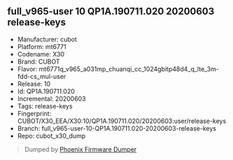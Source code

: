 ## full_v965-user 10 QP1A.190711.020 20200603 release-keys
- Manufacturer: cubot
- Platform: mt6771
- Codename: X30
- Brand: CUBOT
- Flavor: mt6771q_v965_a031mp_chuanqi_cc_1024gbitp48d4_q_lte_3m-fdd-cs_mul-user
- Release: 10
- Id: QP1A.190711.020
- Incremental: 20200603
- Tags: release-keys
- Fingerprint: CUBOT/X30_EEA/X30:10/QP1A.190711.020/20200603:user/release-keys
- Branch: full_v965-user-10-QP1A.190711.020-20200603-release-keys
- Repo: cubot_x30_dump


>Dumped by [Phoenix Firmware Dumper](https://github.com/DroidDumps/phoenix_firmware_dumper)
